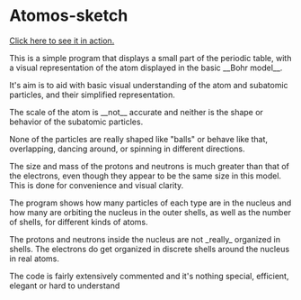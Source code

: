 <h1>Atomos-sketch</h1>
<p><a href="http://flamerinus.byethost7.com/atomos/" target="_blank">Click here to see it in action.</a></p>

<p>This is a simple program that displays a small part of the periodic table, with a visual representation of the atom displayed in the basic __Bohr model__.</p>
<p>It's aim is to aid with basic visual understanding of the atom and subatomic particles, and their simplified representation.</p>
<p>The scale of the atom is __not__ accurate and neither is the shape or behavior of the subatomic particles.</p>
<p>None of the particles are really shaped like "balls" or behave like that, overlapping, dancing around, or spinning in different directions.</p>
<p>The size and mass of the protons and neutrons is much greater than that of the electrons, even though they appear to be the same size in this model. This is done for convenience and visual clarity.</p>
<p>The program shows how many particles of each type are in the nucleus and how many are orbiting the nucleus in the outer shells, as well as the number of shells, for different kinds of atoms.</p>
<p>The protons and neutrons inside the nucleus are not _really_ organized in shells.
The electrons do get organized in discrete shells around the nucleus in real atoms.</p>
<p>The code is fairly extensively commented and it's nothing special, efficient, elegant or hard to understand</p>

